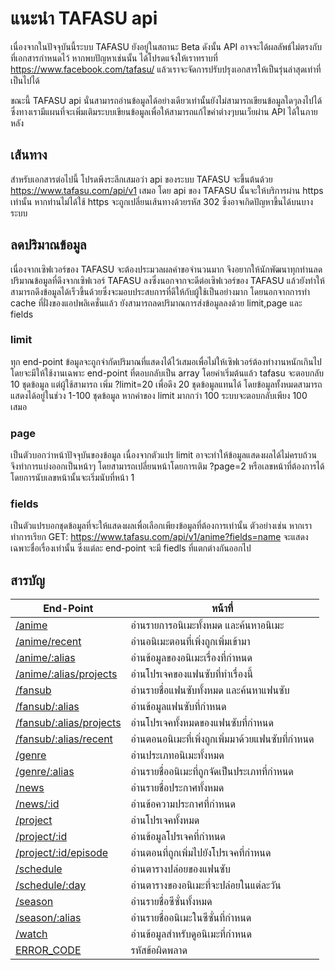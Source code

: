 # แนะนำ TAFASU api
เนื่องจากในปัจจุบันนี้ระบบ TAFASU ยังอยู่ในสถานะ Beta ดังนั้น API อาจจะได้ผลลัพธ์ไม่ตรงกับที่เอกสารกำหนดไว้ หากพบปัญหาเช่นนั้น ได้โปรดแจ้งให้เราทราบที่ https://www.facebook.com/tafasu/ แล้วเราจะจัดการปรับปรุงเอกสารให้เป็นรุ่นล่าสุดเท่าที่เป็นไปได้

ขณะนี้ TAFASU api นั่นสามารถอ่านข้อมูลได้อย่างเดียวเท่านั้นยังไม่สามารถเขียนข้อมูลใดๆลงไปได้ ซึ่งทางเรามีแผนที่จะเพิ่มเติมระบบเขียนข้อมูลเพื่อให้สามารถแก้ไขค่าต่างๆบนเว็ยผ่าน API ได้ในภายหลัง 

## เส้นทาง
สำหรับเอกสารต่อไปนี้ โปรดพึงระลึกเสมอว่า api ของระบบ TAFASU จะขึ้นต้นด้วย https://www.tafasu.com/api/v1 เสมอ โดย api ของ TAFASU นั้นจะให้บริการผ่าน https เท่านั้น หากท่านไม่ได้ใช้ https จะถูกเปลี่ยนเส้นทางด้วยรหัส 302 ซึ่งอาจเกิดปัญหาขึ้นได้บนบางระบบ

## ลดปริมาณข้อมูล
เนื่องจากเซิฟเวอร์ของ TAFASU จะต้องประมวลผลคำขอจำนวนมาก จึงอยากให้นักพัฒนาทุกท่านลดปริมาณข้อมูลที่ดึงจากเซิฟเวอร์ TAFASU ลงซึ่งนอกจากจะดีต่อเซิฟเวอร์ของ TAFASU แล้วยังทำให้สามารถดึงข้อมูลได้เร็วขึ้นด้วยซึ่งจะมอบประสบการที่ดีให้กับผู้ใช้เป็นอย่างมาก โดยนอกจากการทำ cache ที่ฝั่งของแอปพลิเคชั่นแล้ว ยังสามารถลดปริมาณการส่งข้อมูลลงด้วย limit,page และ fields

### limit
ทุก end-point ข้อมูลจะถูกจำกัดปริมาณที่แสดงได้ไว้เสมอเพื่อไม่ให้เซิฟเวอร์ต้องทำงานหนักเกินไป โดยจะมีให้ใช้งานเฉพาะ end-point ที่ตอบกลับเป็น array โดยค่าเริ่มต้นแล้ว tafasu จะตอบกลับ 10 ชุดข้อมูล แต่ผู้ใช้สามารถ เพิ่ม ?limit=20 เพื่อดึง 20 ชุดข้อมูลแทนได้ โดยข้อมูลทั้งหมดสามารถ แสดงได้อยู่ในช่วง 1-100 ชุดข้อมูล หากค่าของ limit มากกว่า 100 ระบบจะตอบกลับเพียง 100 เสมอ

### page
เป็นตัวบอกว่าหน้าปัจจุบันของข้อมูล เนื่องจากตัวแปร limit อาจะทำให้ข้อมูลแสดงผลได้ไม่ครบถ้วน จึงทำการแบ่งออกเป็นหน้าๆ โดยสามารถเปลี่ยนหน้าโดยการเติม ?page=2 หรือเลขหน้าที่ต้องการได้ โดยการนับเลขหน้านั้นจะเริ่มนับที่หน้า 1

### fields
เป็นตัวแปรบอกชุดข้อมูลที่จะให้แสดงผลเพื่อเลือกเพียงข้อมูลที่ต้องการเท่านั้น ตัวอย่างเช่น หากเราทำการเรียก GET: https://www.tafasu.com/api/v1/anime?fields=name จะแสดงเฉพาะชื่อเรื่องเท่านั้น ซึ่งแต่ละ end-point จะมี fiedls ที่แตกต่างกันออกไป

## สารบัญ
End-Point                      | หน้าที่
-------------------------------|----------------------------------------
[/anime](anime.md)                         | อ่านรายการอนิเมะทั้งหมด และค้นหาอนิเมะ
[/anime/recent](anime_recent.md)                  | อ่านอนิเมะตอนที่เพิ่งถูกเพิ่มเข้ามา
[/anime/:alias](anime_alias.md)                  | อ่านข้อมูลของอนิเมะเรื่องที่กำหนด
[/anime/:alias/projects](anime_project.md)         | อ่านโปรเจคของแฟนซับที่ทำเรื่องนี้
[/fansub](fansub.md)                        | อ่านรายชื่อแฟนซับทั้งหมด และค้นหาแฟนซับ
[/fansub/:alias](fansub_alias.md)                 | อ่านข้อมูลแฟนซับที่กำหนด
[/fansub/:alias/projects](fansub_project.md)        | อ่านโปรเจคทั้งหมดของแฟนซับที่กำหนด
[/fansub/:alias/recent](fansub_recent.md)          | อ่านตอนอนิเมะที่เพิ่งถูกเพิ่มมาด้วยแฟนซับที่กำหนด
[/genre](genre.md)                        | อ่านประเภทอนิเมะทั้งหมด
[/genre/:alias](genre_alias.md)                  | อ่านรายชื่ออนิเมะที่ถูกจัดเป็นประเภทที่กำหนด
[/news](news.md)                          | อ่านรายชื่อประกาศทั้งหมด
[/news/:id](news_id.md)                      | อ่านข้อความประกาศที่กำหนด
[/project](project.md)                       | อ่านโปรเจคทั้งหมด
[/project/:id](project_id.md)                   | อ่านข้อมูลโปรเจคที่กำหนด
[/project/:id/episode](project_episode.md)           | อ่านตอนที่ถูกเพิ่มไปยังโปรเจคที่กำหนด
[/schedule](schedule.md)                      | อ่านตารางปล่อยของแฟนซับ
[/schedule/:day](schedule_day.md)                 | อ่านตารางของอนิเมะที่จะปล่อยในแต่ละวัน
[/season](season.md)                        | อ่านรายชื่อซีซั่นทั้งหมด
[/season/:alias](season_alias.md)                 | อ่านรายชื่ออนิเมะในซีซั่นที่กำหนด
[/watch](watch.md)                         | อ่านข้อมูลสำหรับดูอนิเมะที่กำหนด
[ERROR_CODE](error_code.md)                     | รหัสข้อผิดพลาด
